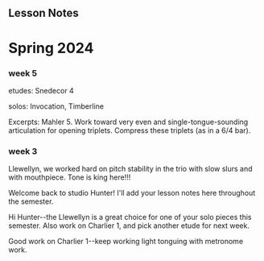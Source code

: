 ## Lesson Notes

# Spring 2024

### week 5

etudes: Snedecor 4

solos: Invocation, Timberline

Excerpts: Mahler 5. Work toward very even and single-tongue-sounding articulation for opening triplets. Compress these triplets (as in a 6/4 bar).&#x20;

### week 3

Llewellyn, we worked hard on pitch stability in the trio with slow slurs and with mouthpiece. Tone is king here!!!

Welcome back to studio Hunter! I'll add your lesson notes here throughout the semester.

Hi Hunter--the Llewellyn is a great choice for one of your solo pieces this semester. Also work on Charlier 1, and pick another etude for next week.

Good work on Charlier 1--keep working light tonguing with metronome work.